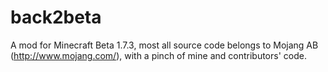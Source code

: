 # back2beta
A mod for Minecraft Beta 1.7.3, most all source code belongs to Mojang AB (http://www.mojang.com/), with a pinch of mine and contributors' code.

